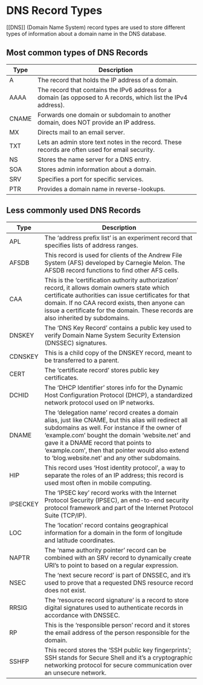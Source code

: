 # DNS Record Types

[[DNS]] (Domain Name System) record types are used to store different types of information about a domain name in the DNS database. 

## Most common types of DNS Records

| Type  | Description                                                                                                    |
| ----- | -------------------------------------------------------------------------------------------------------------- |
| A     | The record that holds the IP address of a domain.                                                              |
| AAAA  | The record that contains the IPv6 address for a domain (as opposed to A records, which list the IPv4 address). |
| CNAME | Forwards one domain or subdomain to another domain, does NOT provide an IP address.                            |
| MX    | Directs mail to an email server.                                                                               |
| TXT   | Lets an admin store text notes in the record. These records are often used for email security.                 |
| NS    | Stores the name server for a DNS entry.                                                                        |
| SOA   | Stores admin information about a domain.                                                                       |
| SRV   | Specifies a port for specific services.                                                                        |
| PTR   | Provides a domain name in reverse-lookups.                                                                     |

## Less commonly used DNS Records

| Type     | Description                                                                                                                                                                                                                                                                                                                                        |
| -------- | -------------------------------------------------------------------------------------------------------------------------------------------------------------------------------------------------------------------------------------------------------------------------------------------------------------------------------------------------- |
| APL      | The ‘address prefix list’ is an experiment record that specifies lists of address ranges.                                                                                                                                                                                                                                                          |
| AFSDB    | This record is used for clients of the Andrew File System (AFS) developed by Carnegie Melon. The AFSDB record functions to find other AFS cells.                                                                                                                                                                                                   |
| CAA      | This is the ‘certification authority authorization’ record, it allows domain owners state which certificate authorities can issue certificates for that domain. If no CAA record exists, then anyone can issue a certificate for the domain. These records are also inherited by subdomains.                                                       |
| DNSKEY   | The ‘DNS Key Record’ contains a public key used to verify Domain Name System Security Extension (DNSSEC) signatures.                                                                                                                                                                                                                               |
| CDNSKEY  | This is a child copy of the DNSKEY record, meant to be transferred to a parent.                                                                                                                                                                                                                                                                    |
| CERT     | The ‘certificate record’ stores public key certificates.                                                                                                                                                                                                                                                                                           |
| DCHID    | The ‘DHCP Identifier’ stores info for the Dynamic Host Configuration Protocol (DHCP), a standardized network protocol used on IP networks.                                                                                                                                                                                                         |
| DNAME    | The ‘delegation name’ record creates a domain alias, just like CNAME, but this alias will redirect all subdomains as well. For instance if the owner of ‘example.com’ bought the domain ‘website.net’ and gave it a DNAME record that points to ‘example.com’, then that pointer would also extend to ‘blog.website.net’ and any other subdomains. |
| HIP      | This record uses ‘Host identity protocol’, a way to separate the roles of an IP address; this record is used most often in mobile computing.                                                                                                                                                                                                       |
| IPSECKEY | The ‘IPSEC key’ record works with the Internet Protocol Security (IPSEC), an end-to-end security protocol framework and part of the Internet Protocol Suite (TCP/IP).                                                                                                                                                                              |
| LOC      | The ‘location’ record contains geographical information for a domain in the form of longitude and latitude coordinates.                                                                                                                                                                                                                            |
| NAPTR    | The ‘name authority pointer’ record can be combined with an SRV record to dynamically create URI’s to point to based on a regular expression.                                                                                                                                                                                                      |
| NSEC     | The ‘next secure record’ is part of DNSSEC, and it’s used to prove that a requested DNS resource record does not exist.                                                                                                                                                                                                                            |
| RRSIG    | The ‘resource record signature’ is a record to store digital signatures used to authenticate records in accordance with DNSSEC.                                                                                                                                                                                                                    |
| RP       | This is the ‘responsible person’ record and it stores the email address of the person responsible for the domain.                                                                                                                                                                                                                                  |
| SSHFP    | This record stores the ‘SSH public key fingerprints’; SSH stands for Secure Shell and it’s a cryptographic networking protocol for secure communication over an unsecure network.                                                                                                                                                                  |

